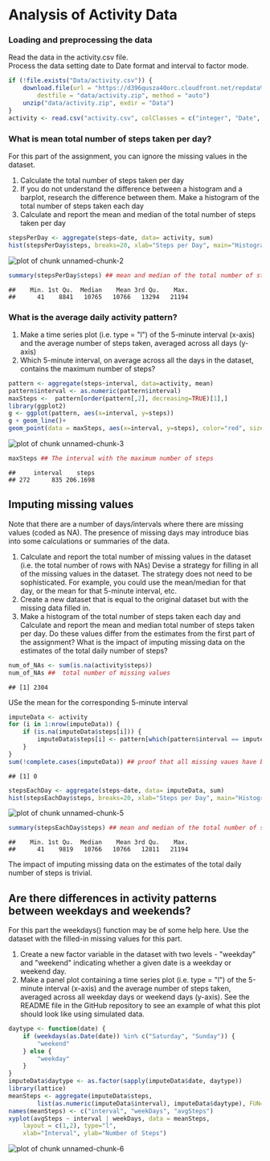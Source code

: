 
Analysis of Activity Data
=========================
  
### Loading and preprocessing the data
Read the data in the activity.csv file.  
Process the data setting date to Date format and interval to factor mode.


```r
if (!file.exists("Data/activity.csv")) {
    download.file(url = "https://d396qusza40orc.cloudfront.net/repdata%2Fdata%2Factivity.zip", 
        destfile = "data/activity.zip", method = "auto")
    unzip("data/activity.zip", exdir = "Data")
}
activity <- read.csv("activity.csv", colClasses = c("integer", "Date", "character"))
```

### What is mean total number of steps taken per day?
For this part of the assignment, you can ignore the missing values in the dataset.

1. Calculate the total number of steps taken per day
2. If you do not understand the difference between a histogram and a barplot, research the difference between them. Make a histogram of the total number of steps taken each day
3. Calculate and report the mean and median of the total number of steps taken per day



```r
stepsPerDay <- aggregate(steps~date, data= activity, sum)
hist(stepsPerDay$steps, breaks=20, xlab="Steps per Day", main="Histogram of total number of steps per day")
```

![plot of chunk unnamed-chunk-2](figure/unnamed-chunk-2-1.png)

```r
summary(stepsPerDay$steps) ## mean and median of the total number of steps taken per day
```

```
##    Min. 1st Qu.  Median    Mean 3rd Qu.    Max. 
##      41    8841   10765   10766   13294   21194
```

### What is the average daily activity pattern?
1. Make a time series plot (i.e. type = "l") of the 5-minute interval (x-axis) and the average number of steps taken, averaged across all days (y-axis)
2. Which 5-minute interval, on average across all the days in the dataset, contains the maximum number of steps?


```r
pattern <- aggregate(steps~interval, data=activity, mean)
pattern$interval <- as.numeric(pattern$interval)
maxSteps <-  pattern[order(pattern[,2], decreasing=TRUE)[1],]
library(ggplot2)
g <- ggplot(pattern, aes(x=interval, y=steps))
g + geom_line()+
geom_point(data = maxSteps, aes(x=interval, y=steps), color="red", size=4, pch=22)
```

![plot of chunk unnamed-chunk-3](figure/unnamed-chunk-3-1.png)

```r
maxSteps ## The interval with the maximum number of steps
```

```
##     interval    steps
## 272      835 206.1698
```

## Imputing missing values
Note that there are a number of days/intervals where there are missing values (coded as NA). The presence of missing days may introduce bias into some calculations or summaries of the data.

1. Calculate and report the total number of missing values in the dataset (i.e. the total number of rows with NAs)
Devise a strategy for filling in all of the missing values in the dataset. The strategy does not need to be sophisticated. For example, you could use the mean/median for that day, or the mean for that 5-minute interval, etc.
2. Create a new dataset that is equal to the original dataset but with the missing data filled in.
3. Make a histogram of the total number of steps taken each day and Calculate and report the mean and median total number of steps taken per day. Do these values differ from the estimates from the first part of the assignment? What is the impact of imputing missing data on the estimates of the total daily number of steps?


```r
num_of_NAs <- sum(is.na(activity$steps))
num_of_NAs ##  total number of missing values
```

```
## [1] 2304
```
USe the mean for the corresponding 5-minute interval

```r
imputeData <- activity
for (i in 1:nrow(imputeData)) {
    if (is.na(imputeData$steps[i])) {
        imputeData$steps[i] <- pattern[which(pattern$interval == imputeData$interval[i]), ]$steps[1]
    } 
}
sum(!complete.cases(imputeData)) ## proof that all missing vaues have been filled in
```

```
## [1] 0
```

```r
stepsEachDay <- aggregate(steps~date, data= imputeData, sum)
hist(stepsEachDay$steps, breaks=20, xlab="Steps per Day", main="Histogram after imputing missing data")
```

![plot of chunk unnamed-chunk-5](figure/unnamed-chunk-5-1.png)

```r
summary(stepsEachDay$steps) ## mean and median of the total number of steps taken per day
```

```
##    Min. 1st Qu.  Median    Mean 3rd Qu.    Max. 
##      41    9819   10766   10766   12811   21194
```
The impact of imputing missing data on the estimates of the total daily number of steps is trivial.

## Are there differences in activity patterns between weekdays and weekends?

For this part the weekdays() function may be of some help here. Use the dataset with the filled-in missing values for this part.

1. Create a new factor variable in the dataset with two levels - "weekday" and "weekend" indicating whether a given date is a weekday or weekend day.
2. Make a panel plot containing a time series plot (i.e. type = "l") of the 5-minute interval (x-axis) and the average number of steps taken, averaged across all weekday days or weekend days (y-axis). See the README file in the GitHub repository to see an example of what this plot should look like using simulated data.


```r
daytype <- function(date) {
    if (weekdays(as.Date(date)) %in% c("Saturday", "Sunday")) {
        "weekend"
    } else {
        "weekday"
    }
}
imputeData$daytype <- as.factor(sapply(imputeData$date, daytype))
library(lattice)
meanSteps <- aggregate(imputeData$steps, 
        list(as.numeric(imputeData$interval), imputeData$daytype), FUN=mean)
names(meanSteps) <- c("interval", "weekDays", "avgSteps")
xyplot(avgSteps ~ interval | weekDays, data = meanSteps,
    layout = c(1,2), type="l",
    xlab="Interval", ylab="Number of Steps")
```

![plot of chunk unnamed-chunk-6](figure/unnamed-chunk-6-1.png)
